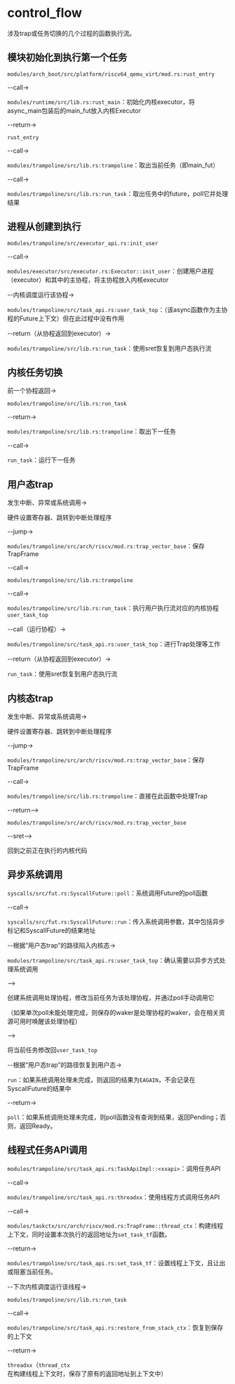 # control_flow

涉及trap或任务切换的几个过程的函数执行流。

## 模块初始化到执行第一个任务

`modules/arch_boot/src/platform/riscv64_qemu_virt/mod.rs:rust_entry` 

--call-> 

`modules/runtime/src/lib.rs:rust_main`：初始化内核executor，将async_main包装后的main_fut放入内核Executor

--return->

`rust_entry`

--call->

`modules/trampoline/src/lib.rs:trampoline`：取出当前任务（即main_fut）

--call->

`modules/trampoline/src/lib.rs:run_task`：取出任务中的future，poll它并处理结果

## 进程从创建到执行

`modules/trampoline/src/executor_api.rs:init_user`

--call->

`modules/executor/src/executor.rs:Executor::init_user`：创建用户进程（executor）和其中的主协程，将主协程放入内核executor

--内核调度运行该协程->

`modules/trampoline/src/task_api.rs:user_task_top`：（该async函数作为主协程的Future上下文）但在此过程中没有作用

--return（从协程返回到executor）->

`modules/trampoline/src/lib.rs:run_task`：使用sret恢复到用户态执行流

## 内核任务切换

前一个协程返回->

`modules/trampoline/src/lib.rs:run_task`

--return->

`modules/trampoline/src/lib.rs:trampoline`：取出下一任务

--call->

`run_task`：运行下一任务

## 用户态trap

发生中断、异常或系统调用->

硬件设置寄存器、跳转到中断处理程序

--jump->

`modules/trampoline/src/arch/riscv/mod.rs:trap_vector_base`：保存TrapFrame

--call->

`modules/trampoline/src/lib.rs:trampoline`

--call->

`modules/trampoline/src/lib.rs:run_task`：执行用户执行流对应的内核协程`user_task_top`

--call（运行协程）->

`modules/trampoline/src/task_api.rs:user_task_top`：进行Trap处理等工作

--return（从协程返回到executor）->

`run_task`：使用sret恢复到用户态执行流

## 内核态trap

发生中断、异常或系统调用->

硬件设置寄存器、跳转到中断处理程序

--jump->

`modules/trampoline/src/arch/riscv/mod.rs:trap_vector_base`：保存TrapFrame

--call->

`modules/trampoline/src/lib.rs:trampoline`：直接在此函数中处理Trap

--return-->

`modules/trampoline/src/arch/riscv/mod.rs:trap_vector_base`

--sret-->

回到之前正在执行的内核代码

## 异步系统调用

`syscalls/src/fut.rs:SyscallFuture::poll`：系统调用Future的poll函数

--call->

`syscalls/src/fut.rs:SyscallFuture::run`：传入系统调用参数，其中包括异步标记和SyscallFuture的结果地址

--根据“用户态trap”的路径陷入内核态->

`modules/trampoline/src/task_api.rs:user_task_top`：确认需要以异步方式处理系统调用

-->

创建系统调用处理协程，修改当前任务为该处理协程，并通过poll手动调用它

（如果单次poll未能处理完成，则保存的waker是处理协程的waker，会在相关资源可用时唤醒该处理协程）

-->

将当前任务修改回`user_task_top`

--根据“用户态trap”的路径恢复到用户态->

`run`：如果系统调用处理未完成，则返回的结果为`EAGAIN`，不会记录在SyscallFuture的结果中

--return->

`poll`：如果系统调用处理未完成，则poll函数没有查询到结果，返回Pending；否则，返回Ready。

## 线程式任务API调用

`modules/trampoline/src/task_api.rs:TaskApiImpl::<xxapi>`：调用任务API

--call->

`modules/trampoline/src/task_api.rs:threadxx`：使用线程方式调用任务API

--call->

`modules/taskctx/src/arch/riscv/mod.rs:TrapFrame::thread_ctx`：构建线程上下文，同时设置本次执行的返回地址为`set_task_tf`函数。

--return->

`modules/trampoline/src/task_api.rs:set_task_tf`：设置线程上下文，且让出或阻塞当前任务。

--下次内核调度运行该线程->

`modules/trampoline/src/lib.rs:run_task`

--call->

`modules/trampoline/src/task_api.rs:restore_from_stack_ctx`：恢复到保存的上下文

--return->

`threadxx`（`thread_ctx`在构建线程上下文时，保存了原有的返回地址到上下文中）